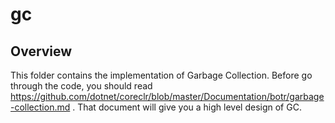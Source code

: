 # gc

## Overview

This folder contains the implementation of Garbage Collection. Before go through the code, you should read https://github.com/dotnet/coreclr/blob/master/Documentation/botr/garbage-collection.md . That document will give you a high level design of GC.

